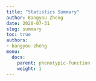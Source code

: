 ```yaml
---
title: "Statistics Summary"
author: Bangyou Zheng
date: 2020-07-31
slug: summary
toc: true
authors:
- bangyou-zheng
menu:
  docs:
    parent: phenotypic-function
    weight: 1
---
```


